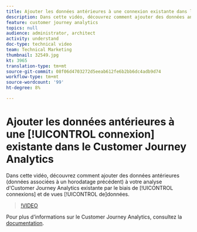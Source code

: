 ```yaml
---
title: Ajouter les données antérieures à une connexion existante dans le Customer Journey Analytics
description: Dans cette vidéo, découvrez comment ajouter des données antérieures (données associées à un horodatage précédent) à votre analyse d'Customer Journey Analytics d'Adobe existante par le biais de connexions et de vues de données.
feature: customer journey analytics
topics: null
audience: administrator, architect
activity: understand
doc-type: technical video
team: Technical Marketing
thumbnail: 32549.jpg
kt: 3965
translation-type: tm+mt
source-git-commit: 08f06d4703272d5eeab612fe6b2bb6dc4adb9d74
workflow-type: tm+mt
source-wordcount: '99'
ht-degree: 8%

---
```



# Ajouter les données antérieures à une [!UICONTROL connexion] existante dans le Customer Journey Analytics

Dans cette vidéo, découvrez comment ajouter des données antérieures (données associées à un horodatage précédent) à votre analyse d&#39;Customer Journey Analytics existante par le biais de [!UICONTROL connexions] et de vues [!UICONTROL de]données.

>[!VIDEO](https://video.tv.adobe.com/v/32549/?quality=12)

Pour plus d’informations sur le Customer Journey Analytics, consultez la [documentation](https://docs.adobe.com/content/help/fr-FR/analytics-platform/using/cja-landing.html).
